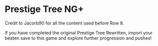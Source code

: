 # Prestige Tree NG+

Credit to Jacorb90 for all the content used before Row 8.

If you have completed the original Prestige Tree Rewritten, import your beaten save to this game and explore further progression and pushes!
